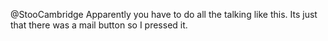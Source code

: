 @StooCambridge Apparently you have to do all the talking like this. Its just that there was a mail button so I pressed it.